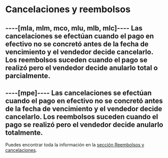 # Cancelaciones y reembolsos

----[mla, mlm, mco, mlu, mlb, mlc]----
Las cancelaciones se efectúan cuando el pago en efectivo no se concretó antes de la fecha de vencimiento y el vendedor decide cancelarlo. Los reembolsos suceden cuando el pago se realizó pero el vendedor decide anularlo total o parcialmente.
------------

----[mpe]----
Las cancelaciones se efectúan cuando el pago en efectivo no se concretó antes de la fecha de vencimiento y el vendedor decide cancelarlo. Los reembolsos suceden cuando el pago se realizó pero el vendedor decide anularlo totalmente.
------------

Puedes encontrar toda la información en la [sección Reembolsos y cancelaciones](https://www.mercadopago[FAKER][URL][DOMAIN]/developers/es/guides/additional-content/account/cancellations-and-refunds).

